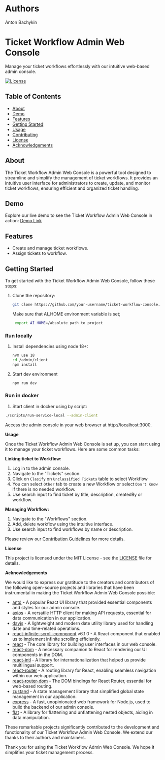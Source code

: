 # Authors

Anton Bachykin

# Ticket Workflow Admin Web Console

Manage your ticket workflows effortlessly with our intuitive web-based admin console.

[![License](https://img.shields.io/badge/License-MIT-blue.svg)](LICENSE)

## Table of Contents

- [About](#about)
- [Demo](#demo)
- [Features](#features)
- [Getting Started](#getting-started)
- [Usage](#usage)
- [Contributing](#contributing)
- [License](#license)
- [Acknowledgements](#acknowledgements)

## About

The Ticket Workflow Admin Web Console is a powerful tool designed to streamline and simplify the management of ticket workflows. It provides an intuitive user interface for administrators to create, update, and monitor ticket workflows, ensuring efficient and organized ticket handling.

## Demo

Explore our live demo to see the Ticket Workflow Admin Web Console in action: [Demo Link](https://your-demo-url.com)

## Features

- Create and manage ticket workflows.
- Assign tickets to workflow.

## Getting Started

To get started with the Ticket Workflow Admin Web Console, follow these steps:

1. Clone the repository:

   ```bash
   git clone https://github.com/your-username/ticket-workflow-console.git
   ```

   Make sure that AI_HOME environment variable is set;
   ```bash
    export AI_HOME=/absolute_path_to_project
   ```

### Run locally

1. Install dependencies using node 18+:
    ```bash
    nvm use 18
    cd /admin/client
    npm install
    ```
2. Start dev environment
   ```bash
   npm run dev
   ```

### Run in docker

1. Start client in docker using by script:
  ```bash
  ./scripts/run-service-local --admin-client
  ```

Access the admin console in your web browser at http://localhost:3000.

**Usage**

Once the Ticket Workflow Admin Web Console is set up, you can start using it to manage your ticket workflows. Here are some common tasks:

**Linking ticket to Workflow:**

1. Log in to the admin console.
2. Navigate to the "Tickets" section.
3. Click on `Clasify` on `Unclassified Tickets` table to select Workflow
4. You can select `Other` tab to create a new Workflow or select `Don't Know` if there is no needed workflow.
5. Use search input to find ticket by title, description, createdBy or workflow.

**Managing Workflow:**

1. Navigate to the "Workflows" section.
2. Add, delete workflow using the intuitive interface.
3. Use search input to find workflows by name or description.

Please review our [Contribution Guidelines](CONTRIBUTING.md) for more details.

**License**

This project is licensed under the MIT License - see the [LICENSE](LICENSE) file for details.

**Acknowledgements**

We would like to express our gratitude to the creators and contributors of the following open-source projects and libraries that have been instrumental in making the Ticket Workflow Admin Web Console possible:

- [antd](https://www.npmjs.com/package/antd) - A popular React UI library that provided essential components and styles for our admin console.
- [axios](https://www.npmjs.com/package/axios) - A versatile HTTP client for making API requests, essential for data communication in our application.
- [dayjs](https://www.npmjs.com/package/dayjs) - A lightweight and modern date utility library used for handling date and time-related operations.
- [react-infinite-scroll-component](https://www.npmjs.com/package/react-infinite-scroll-component) v6.1.0 - A React component that enabled us to implement infinite scrolling efficiently.
- [react](https://reactjs.org/) - The core library for building user interfaces in our web console.
- [react-dom](https://reactjs.org/) - A necessary companion to React for rendering our UI components in the DOM.
- [react-intl](https://www.npmjs.com/package/react-intl) - A library for internationalization that helped us provide multilingual support.
- [react-router](https://www.npmjs.com/package/react-router) - A routing library for React, enabling seamless navigation within our web application.
- [react-router-dom](https://www.npmjs.com/package/react-router-dom) - The DOM bindings for React Router, essential for web-based routing.
- [zustand](https://www.npmjs.com/package/zustand) - A state management library that simplified global state management in our application.
- [express](https://www.npmjs.com/package/express) - A fast, unopinionated web framework for Node.js, used to build the backend of our admin console.
- [flat](https://www.npmjs.com/package/flat) - A library for flattening and unflattening nested objects, aiding in data manipulation.

These remarkable projects significantly contributed to the development and functionality of our Ticket Workflow Admin Web Console. We extend our thanks to their authors and maintainers.

Thank you for using the Ticket Workflow Admin Web Console. We hope it simplifies your ticket management process.
